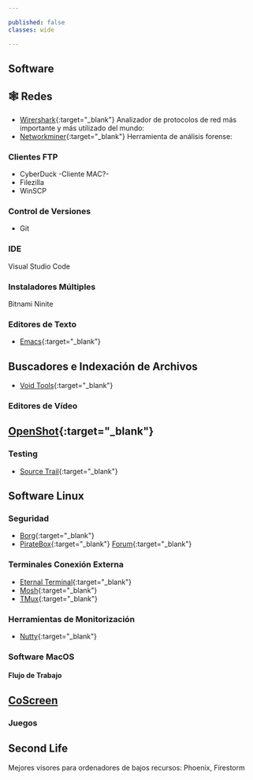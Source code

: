 ```yaml
---

published: false
classes: wide

---
```


## Software


## 🕸 Redes

* [Wirershark](https://www.wireshark.org/){:target="_blank"} Analizador de protocolos de red más importante y más utilizado del mundo: 
* [Networkminer](https://www.netresec.com/?page=Networkminer){:target="_blank"} Herramienta de análisis forense:

### Clientes FTP

* CyberDuck -Cliente MAC?-
* Filezilla
* WinSCP

### Control de Versiones

* Git

### IDE

Visual Studio Code

### Instaladores Múltiples

Bitnami
Ninite

### Editores de Texto

* [Emacs](https://www.gnu.org/software/emacs/download.html){:target="_blank"}

## Buscadores e Indexación de Archivos

* [Void Tools](https://www.voidtools.com/support/everything/){:target="_blank"}

### Editores de Vídeo

## [OpenShot](https://www.openshot.org/es/download/){:target="_blank"}

### Testing

* [Source Trail](https://www.sourcetrail.com/){:target="_blank"}

## Software Linux

### Seguridad

* [Borg](https://www.borgbackup.org/){:target="_blank"}
* [PirateBox](https://piratebox.cc/){:target="_blank"} [Forum](https://forum.piratebox.cc/){:target="_blank"}

### Terminales Conexión Externa

* [Eternal Terminal](https://eternalterminal.dev/){:target="_blank"}
* [Mosh](https://mosh.org/){:target="_blank"}
* [TMux](http://opensimulator.org/wiki/Tmux){:target="_blank"}

### Herramientas de Monitorización

* [Nutty](https://lignux.com/descubre-nutty-una-herramienta-de-monitorizacion-e-informacion-grafica-para-redes/){:target="_blank"}

### Software MacOS



#### Flujo de Trabajo

## [CoScreen](https://www.coscreen.co/)

### Juegos

## Second Life

Mejores visores para ordenadores de bajos recursos: Phoenix, Firestorm